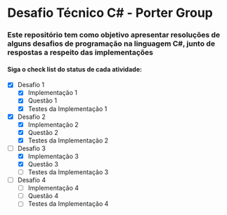 # Desafio Técnico C# - Porter Group

### Este repositório tem como objetivo apresentar resoluções de alguns desafios de programação na linguagem C#, junto de respostas a respeito das implementações

#### Siga o check list do status de cada atividade:

- [x] Desafio 1
  - [x] Implementação 1
  - [x] Questão 1
  - [x] Testes da Implementação 1
- [x] Desafio 2
  - [x] Implementação 2
  - [x] Questão 2
  - [x] Testes da Implementação 2
- [ ] Desafio 3
  - [x] Implementação 3
  - [x] Questão 3
  - [ ] Testes da Implementação 3
- [ ] Desafio 4
  - [ ] Implementação 4
  - [ ] Questão 4
  - [ ] Testes da Implementação 4
